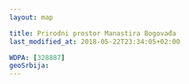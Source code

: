 ```yaml
---
layout: map

title: Prirodni prostor Manastira Bogovađa
last_modified_at: 2018-05-22T23:34:05+02:00

WDPA: [328887]
geoSrbija:
---
```


